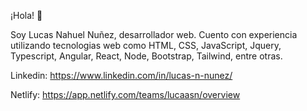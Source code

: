 ¡Hola! 👋

Soy Lucas Nahuel Nuñez, desarrollador web. Cuento con experiencia utilizando tecnologias web como HTML, CSS, JavaScript, Jquery, Typescript, Angular, React, Node, Bootstrap, Tailwind, entre otras.

Linkedin: <a href="https://www.linkedin.com/in/lucas-n-nunez/" target="_blank">https://www.linkedin.com/in/lucas-n-nunez/</a>

Netlify: <a href="https://app.netlify.com/teams/lucaasn/overview" target="_blank">https://app.netlify.com/teams/lucaasn/overview</a>


